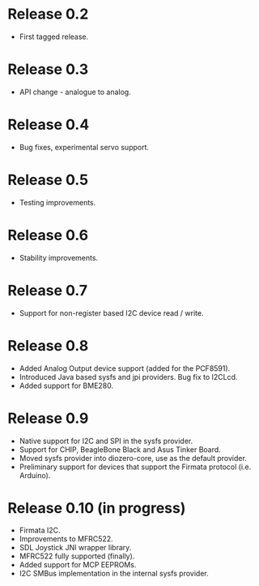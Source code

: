 # Release 0.2

+ First tagged release.

# Release 0.3

+ API change - analogue to analog.

# Release 0.4

+ Bug fixes, experimental servo support.

# Release 0.5

+ Testing improvements.

# Release 0.6

+ Stability improvements.

# Release 0.7

+ Support for non-register based I2C device read / write.

# Release 0.8

+ Added Analog Output device support (added for the PCF8591).
+ Introduced Java based sysfs and jpi providers. Bug fix to I2CLcd.
+ Added support for BME280.

# Release 0.9

+ Native support for I2C and SPI in the sysfs provider.
+ Support for CHIP, BeagleBone Black and Asus Tinker Board.
+ Moved sysfs provider into diozero-core, use as the default provider.
+ Preliminary support for devices that support the Firmata protocol (i.e. Arduino).

# Release 0.10 (in progress)

+ Firmata I2C.
+ Improvements to MFRC522.
+ SDL Joystick JNI wrapper library.
+ MFRC522 fully supported (finally).
+ Added support for MCP EEPROMs.
+ I2C SMBus implementation in the internal sysfs provider.
